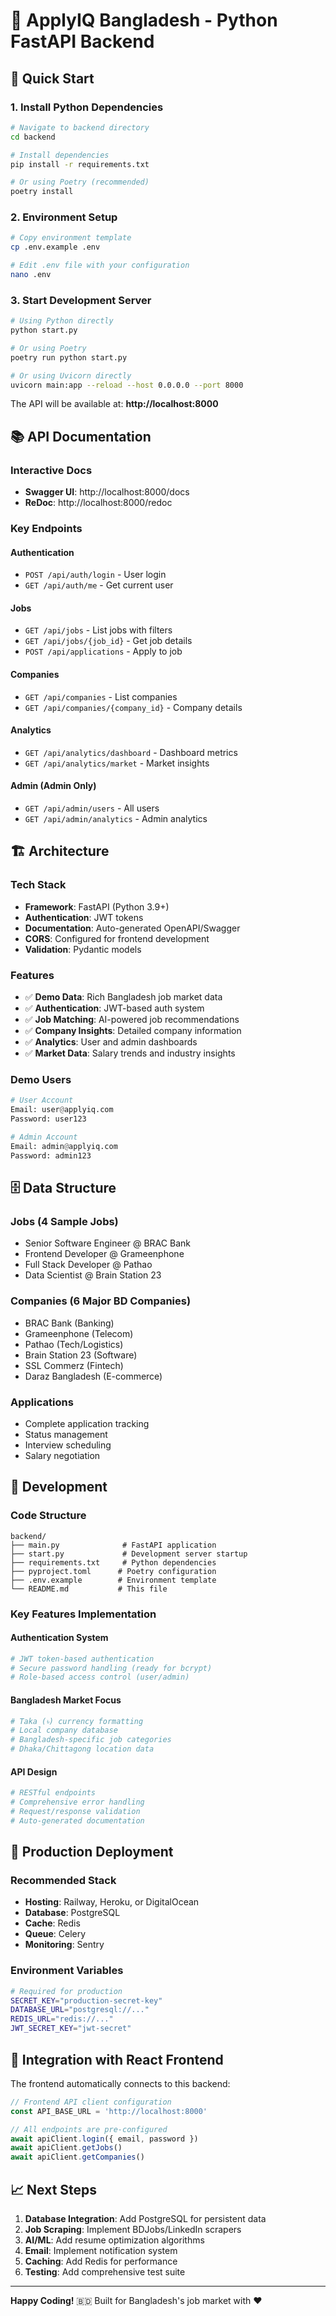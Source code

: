 # 🐍 ApplyIQ Bangladesh - Python FastAPI Backend

## 🚀 Quick Start

### **1. Install Python Dependencies**
```bash
# Navigate to backend directory
cd backend

# Install dependencies
pip install -r requirements.txt

# Or using Poetry (recommended)
poetry install
```

### **2. Environment Setup**
```bash
# Copy environment template
cp .env.example .env

# Edit .env file with your configuration
nano .env
```

### **3. Start Development Server**
```bash
# Using Python directly
python start.py

# Or using Poetry
poetry run python start.py

# Or using Uvicorn directly
uvicorn main:app --reload --host 0.0.0.0 --port 8000
```

The API will be available at: **http://localhost:8000**

## 📚 API Documentation

### **Interactive Docs**
- **Swagger UI**: http://localhost:8000/docs
- **ReDoc**: http://localhost:8000/redoc

### **Key Endpoints**

#### **Authentication**
- `POST /api/auth/login` - User login
- `GET /api/auth/me` - Get current user

#### **Jobs**
- `GET /api/jobs` - List jobs with filters
- `GET /api/jobs/{job_id}` - Get job details
- `POST /api/applications` - Apply to job

#### **Companies**
- `GET /api/companies` - List companies
- `GET /api/companies/{company_id}` - Company details

#### **Analytics**
- `GET /api/analytics/dashboard` - Dashboard metrics
- `GET /api/analytics/market` - Market insights

#### **Admin (Admin Only)**
- `GET /api/admin/users` - All users
- `GET /api/admin/analytics` - Admin analytics

## 🏗️ Architecture

### **Tech Stack**
- **Framework**: FastAPI (Python 3.9+)
- **Authentication**: JWT tokens
- **Documentation**: Auto-generated OpenAPI/Swagger
- **CORS**: Configured for frontend development
- **Validation**: Pydantic models

### **Features**
- ✅ **Demo Data**: Rich Bangladesh job market data
- ✅ **Authentication**: JWT-based auth system
- ✅ **Job Matching**: AI-powered job recommendations
- ✅ **Company Insights**: Detailed company information
- ✅ **Analytics**: User and admin dashboards
- ✅ **Market Data**: Salary trends and industry insights

### **Demo Users**
```python
# User Account
Email: user@applyiq.com
Password: user123

# Admin Account  
Email: admin@applyiq.com
Password: admin123
```

## 🗄️ Data Structure

### **Jobs (4 Sample Jobs)**
- Senior Software Engineer @ BRAC Bank
- Frontend Developer @ Grameenphone
- Full Stack Developer @ Pathao
- Data Scientist @ Brain Station 23

### **Companies (6 Major BD Companies)**
- BRAC Bank (Banking)
- Grameenphone (Telecom)
- Pathao (Tech/Logistics)
- Brain Station 23 (Software)
- SSL Commerz (Fintech)
- Daraz Bangladesh (E-commerce)

### **Applications**
- Complete application tracking
- Status management
- Interview scheduling
- Salary negotiation

## 🔧 Development

### **Code Structure**
```
backend/
├── main.py              # FastAPI application
├── start.py             # Development server startup
├── requirements.txt     # Python dependencies
├── pyproject.toml      # Poetry configuration
├── .env.example        # Environment template
└── README.md           # This file
```

### **Key Features Implementation**

#### **Authentication System**
```python
# JWT token-based authentication
# Secure password handling (ready for bcrypt)
# Role-based access control (user/admin)
```

#### **Bangladesh Market Focus**
```python
# Taka (৳) currency formatting
# Local company database
# Bangladesh-specific job categories
# Dhaka/Chittagong location data
```

#### **API Design**
```python
# RESTful endpoints
# Comprehensive error handling
# Request/response validation
# Auto-generated documentation
```

## 🚀 Production Deployment

### **Recommended Stack**
- **Hosting**: Railway, Heroku, or DigitalOcean
- **Database**: PostgreSQL
- **Cache**: Redis
- **Queue**: Celery
- **Monitoring**: Sentry

### **Environment Variables**
```bash
# Required for production
SECRET_KEY="production-secret-key"
DATABASE_URL="postgresql://..."
REDIS_URL="redis://..."
JWT_SECRET_KEY="jwt-secret"
```

## 🤝 Integration with React Frontend

The frontend automatically connects to this backend:

```typescript
// Frontend API client configuration
const API_BASE_URL = 'http://localhost:8000'

// All endpoints are pre-configured
await apiClient.login({ email, password })
await apiClient.getJobs()
await apiClient.getCompanies()
```

## 📈 Next Steps

1. **Database Integration**: Add PostgreSQL for persistent data
2. **Job Scraping**: Implement BDJobs/LinkedIn scrapers
3. **AI/ML**: Add resume optimization algorithms
4. **Email**: Implement notification system
5. **Caching**: Add Redis for performance
6. **Testing**: Add comprehensive test suite

---

**Happy Coding!** 🇧🇩 Built for Bangladesh's job market with ❤️
